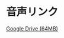 # 音声リンク
[Google Drive (64MB)](https://drive.google.com/file/d/1hIHuD0bJDngRvas_2l4AbaEbclsO9-5u/view?usp=sharing)
